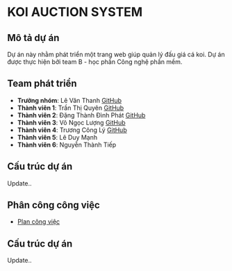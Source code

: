 # KOI AUCTION SYSTEM

## Mô tả dự án
Dự án này nhằm phát triển một trang web giúp quản lý đấu giá cá koi. Dự án được thực hiện bởi team B - học phần Công nghệ phần mềm.


## Team phát triển

- **Trưởng nhóm**: Lê Văn Thanh [GitHub](https://github.com/Thanklearncode)
- **Thành viên 1**: Trần Thị Quyên [GitHub](https://github.com/Quyen0912)
- **Thành viên 2**: Đặng Thành Đình Phát [GitHub](https://github.com/WilliamCodyz)
- **Thành viên 3**: Võ Ngọc Lượng [GitHub](https://github.com/Luong1801)
- **Thành viên 4**: Trương Công Lý [GitHub](https://github.com/TCLy3005)
- **Thành viên 5**: Lê Duy Mạnh 
- **Thành viên 6**: Nguyễn Thành Tiếp

## Cấu trúc dự án
Update..


## Phân công công việc
 - [Plan công việc](https://docs.google.com/spreadsheets/d/1cWbCNwB7137gBFSbJ-4CqGDblcuFqDsfNDWafd9D3ZQ/edit?gid=1771976516#gid=1771976516)


## Cấu trúc dự án

Update..
